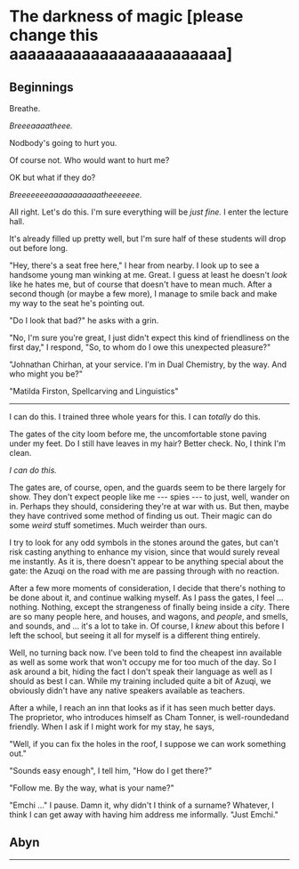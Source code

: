 # The darkness of magic [please change this aaaaaaaaaaaaaaaaaaaaaaaa]

## Beginnings

Breathe.

*Breeeaaaatheee.*

Nodbody's going to hurt you.

Of course not. Who would want to hurt me?

OK but what if they do?

*Breeeeeeeaaaaaaaaaaatheeeeeee.*

All right. Let's do this. I'm sure everything will be *just fine.*
I enter the lecture hall.

It's already filled up pretty well, but I'm sure half of these students will drop out before long.

"Hey, there's a seat free here," I hear from nearby. I look up to see a handsome young man winking at me. Great. I guess at least he doesn't *look* like he hates me, but of course that doesn't have to mean much. After a second though (or maybe a few more), I manage to smile back and make my way to the seat he's pointing out.

"Do I look that bad?" he asks with a grin.

"No, I'm sure you're great, I just didn't expect this kind of friendliness on the first day," I respond, "So, to whom do I owe this unexpected pleasure?"

"Johnathan Chirhan, at your service. I'm in Dual Chemistry, by the way. And who might you be?"

"Matilda Firston, Spellcarving and Linguistics"

---

I can do this. I trained three whole years for this. I can *totally* do this.

The gates of the city loom before me, the uncomfortable stone paving under my feet. Do I still have leaves in my hair? Better check. No, I think I'm clean.

*I can do this.*

The gates are, of course, open, and the guards seem to be there largely for show. They don't expect people like me --- spies --- to just, well, wander on in. Perhaps they should, considering they're at war with us. But then, maybe they have contrived some method of finding us out. Their magic can do some *weird* stuff sometimes. Much weirder than ours.

I try to look for any odd symbols in the stones around the gates, but can't risk casting anything to enhance my vision, since that would surely reveal me instantly. As it is, there doesn't appear to be anything special about the gate: the Azuqi on the road with me are passing through with no reaction.

After a few more moments of consideration, I decide that there's nothing to be done about it, and continue walking myself. As I pass the gates, I feel ... nothing. Nothing, except the strangeness of finally being inside a *city*. There are so many people here, and houses, and wagons, and *people*, and smells, and sounds, and ... it's a lot to take in. Of course, I *knew* about this before I left the school, but seeing it all for myself is a different thing entirely.

Well, no turning back now. I've been told to find the cheapest inn available as well as some work that won't occupy me for too much of the day. So I ask around a bit, hiding the fact I don't speak their language as well as I should as best I can. While my training included quite a bit of Azuqi, we obviously didn't have any native speakers available as teachers.

After a while, I reach an inn that looks as if it has seen much better days. The proprietor, who introduces himself as Cham Tonner, is well-roundedand friendly. When I ask if I might work for my stay, he says,

"Well, if you can fix the holes in the roof, I suppose we can work something out."

"Sounds easy enough", I tell him, "How do I get there?"

"Follow me. By the way, what is your name?"

"Emchi ..." I pause. Damn it, why didn't I think of a surname? Whatever, I think I can get away with having him address me informally. "Just Emchi."


## Abyn

<!-- the lecture continues; Matilda and  -->

---

<!-- Emchi fixes the roof, gets lodging and 2 meals a day for a week -->